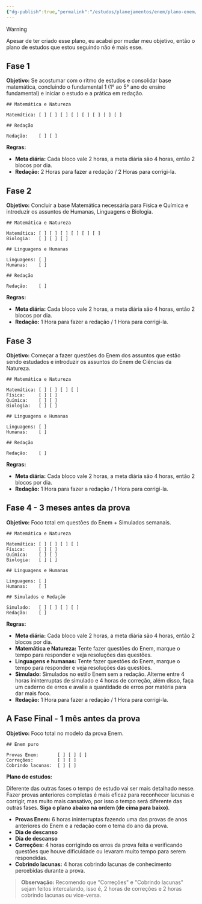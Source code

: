 ```yaml
---
{"dg-publish":true,"permalink":"/estudos/planejamentos/enem/plano-enem/"}
---
```


> [!warning]
> Apesar de ter criado esse plano, eu acabei por mudar meu objetivo, então o plano de estudos que estou seguindo não é mais esse.

## Fase 1

**Objetivo:** Se acostumar com o ritmo de estudos e consolidar base matemática, concluindo o fundamental 1 (1° ao 5° ano do ensino fundamental) e iniciar o estudo e a prática em redação.

```
## Matemática e Natureza

Matemática: [ ] [ ] [ ] [ ] [ ] [ ] [ ] [ ]

## Redação

Redação:    [ ] [ ]

```

**Regras:**

- **Meta diária:** Cada bloco vale 2 horas, a meta diária são 4 horas, então 2 blocos por dia.
- **Redação:** 2 Horas para fazer a redação / 2 Horas para corrigi-la.

## Fase 2

**Objetivo:** Concluir a base Matemática necessária para Física e Química e introduzir os assuntos de Humanas, Linguagens e Biologia.

```
## Matemática e Natureza

Matemática: [ ] [ ] [ ] [ ] [ ] [ ] 
Biologia:   [ ] [ ] [ ] 

## Linguagens e Humanas

Linguagens: [ ] 
Humanas:    [ ] 

## Redação

Redação:    [ ] 

```

**Regras:**

- **Meta diária:** Cada bloco vale 2 horas, a meta diária são 4 horas, então 2 blocos por dia.
- **Redação:** 1 Hora para fazer a redação / 1 Hora para corrigi-la.

## Fase 3

**Objetivo:** Começar a fazer questões do Enem dos assuntos que estão sendo estudados e introduzir os assuntos do Enem de Ciências da Natureza.

```
## Matemática e Natureza

Matemática: [ ] [ ] [ ] [ ] 
Física:     [ ] [ ] 
Química:    [ ] [ ] 
Biologia:   [ ] [ ] 

## Linguagens e Humanas

Linguagens: [ ] 
Humanas:    [ ]  

## Redação

Redação:    [ ] 

```

**Regras:**

- **Meta diária:** Cada bloco vale 2 horas, a meta diária são 4 horas, então 2 blocos por dia.
- **Redação:** 1 Hora para fazer a redação / 1 Hora para corrigi-la.

## Fase 4 - 3 meses antes da prova

**Objetivo:** Foco total em questões do Enem + Simulados semanais.

```
## Matemática e Natureza

Matemática: [ ] [ ] [ ] [ ]
Física:     [ ] [ ] 
Química:    [ ] [ ] 
Biologia:   [ ] [ ] 

## Linguagens e Humanas

Linguagens: [ ] 
Humanas:    [ ] 

## Simulados e Redação

Simulado:   [ ] [ ] [ ] [ ] 
Redação:    [ ] 

```

**Regras:**

- **Meta diária:** Cada bloco vale 2 horas, a meta diária são 4 horas, então 2 blocos por dia.
- **Matemática e Natureza:** Tente fazer questões do Enem, marque o tempo para responder e veja resoluções das questões.
- **Linguagens e humanas:** Tente fazer questões do Enem, marque o tempo para responder e veja resoluções das questões.
- **Simulado:** Simulados no estilo Enem sem a redação. Alterne entre 4 horas ininterruptas de simulado e 4 horas de correção, além disso, faça um caderno de erros e avalie a quantidade de erros por matéria para dar mais foco.
- **Redação:** 1 Hora para fazer a redação / 1 Hora para corrigi-la.

## A Fase Final - 1 mês antes da prova

**Objetivo:** Foco total no modelo da prova Enem.

```
## Enem puro

Provas Enem:       [ ] [ ] [ ] 
Correções:         [ ] [ ] 
Cobrindo lacunas:  [ ] [ ] 

```

**Plano de estudos:** 

Diferente das outras fases o tempo de estudo vai ser mais detalhado nesse. Fazer provas anteriores completas é mais eficaz para reconhecer lacunas e corrigir, mas muito mais cansativo, por isso o tempo será diferente das outras fases. **Siga o plano abaixo na ordem (de cima para baixo)**.

- **Provas Enem:** 6 horas ininterruptas fazendo uma das provas de anos anteriores do Enem e a redação com o tema do ano da prova.
- **Dia de descanso**
- **Dia de descanso**
- **Correções:** 4 horas corrigindo os erros da prova feita e verificando questões que houve dificuldade ou levaram muito tempo para serem respondidas.
- **Cobrindo lacunas:** 4 horas cobrindo lacunas de conhecimento percebidas durante a prova.

> **Observação:** Recomendo que "Correções" e "Cobrindo lacunas" sejam feitos intercalando, isso é, 2 horas de correções e 2 horas cobrindo lacunas ou vice-versa.
